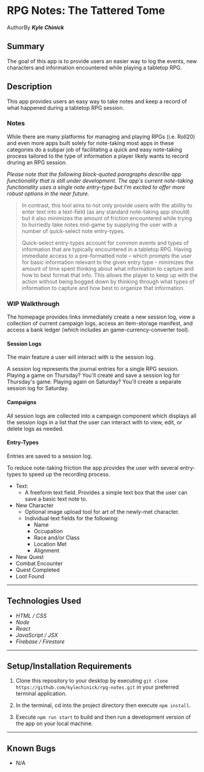 # RPG Notes: The Tattered Tome

AuthorBy _**Kyle Chinick**_

## Summary

The goal of this app is to provide users an easier way to log the events, new characters and information encountered while playing a tabletop RPG.

## Description

This app provides users an easy way to take notes and keep a record of what happened during a tabletop RPG session.

### Notes

While there are many platforms for managing and playing RPGs (i.e. Roll20) and even more apps built solely for note-taking most apps in these categories do a subpar job of facilitating a quick and easy note-taking process tailored to the type of information a player likely wants to record druring an RPG session.

_Please note that the following block-quoted paragraphs describe app functionality that is still under development. The app's current note-taking functionality uses a single note entry-type but I'm excited to offer more robust options in the near future._

> In contrast, this tool aims to not only provide users with the ability to enter text into a text-field (as any standard note-taking app should) but it also minimizes the amount of friction encountered while trying to hurriedly take notes mid-game by supplying the user with a number of quick-select note entry-types.
>
> Quick-select entry-types account for common events and types of information that are typically encountered in a tabletop RPG. Having immediate access to a pre-formatted note – which prompts the user for basic information relevant to the given entry type - minimizes the amount of time spent thinking about what information to capture and how to best format that info. This allows the player to keep up with the action without being bogged down by thinking through what types of information to capture and how best to organize that information.

### WIP Walkthrough

The homepage provides links immediately create a new session log, view a collection of current campaign logs, access an item-storage manifest, and access a bank ledger (which includes an game-currency-converter tool).

#### Session Logs

The main feature a user will interact with is the session log.

A session log represents the journal entries for a single RPG session. Playing a game on Thursday? You'll create and save a session log for Thursday's game. Playing again on Saturday? You'll create a separate session log for Saturday.

#### Campaigns

All session logs are collected into a campaign component which displays all the session logs in a list that the user can interact with to view, edit, or delete logs as needed.

#### Entry-Types

Entries are saved to a session log.

To reduce note-taking friction the app provides the user with several entry-types to speed up the recording process.

- Text:
  - A freeform text field. Provides a simple text box that the user can save a basic text note to.
- New Character
  - Optional image upload tool for art of the newly-met character.
  - Individual text fields for the following:
    - Name
    - Occupation
    - Race and/or Class
    - Location Met
    - Alignment
- New Quest
- Combat Encounter
- Quest Completed
- Loot Found

---

## Technologies Used

- _HTML / CSS_
- _Node_
- _React_
- _JavaScript / JSX_
- _Firebase / Firestore_

---

## Setup/Installation Requirements

1. Clone this repository to your desktop by executing `git clone https://github.com/kylechinick/rpg-notes.git` in your preferred terminal application.

2. In the terminal, cd into the project directory then execute `npm install`.

3. Execute `npm run start` to build and then run a development version of the app on your local machine.

---

## Known Bugs

- N/A
